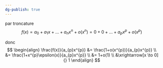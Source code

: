 ```yaml
---
dg-publish: true
---
```


par troncature
$$
f(x)=a_{0}+a_{1}x+\dots+a_{n}x^{n}+o(x^{n})
= 0+0+\dots+a_{p}x^{p}+o(x^{p})
$$

donc
$$
\begin{align}
\frac{f(x)}{a_{p}x^{p}} &= \frac{1+o(x^{p})}{a_{p}x^{p}} \\
&= \frac{1+x^{p}\epsilon(x)}{a_{p}x^{p}} \\
&= 1+o(1) \\
&\xrightarrow[x \to 0]{} 1
\end{align}
$$
